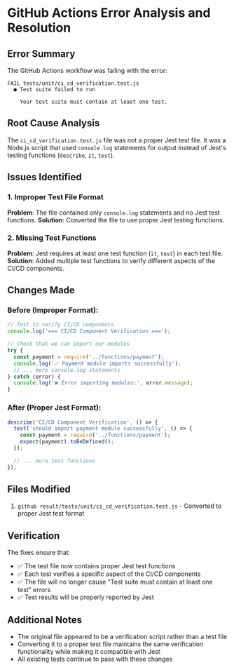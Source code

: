 # GitHub Actions Error Analysis and Resolution

## Error Summary
The GitHub Actions workflow was failing with the error:
```
FAIL tests/unit/ci_cd_verification.test.js
  ● Test suite failed to run

    Your test suite must contain at least one test.
```

## Root Cause Analysis
The `ci_cd_verification.test.js` file was not a proper Jest test file. It was a Node.js script that used `console.log` statements for output instead of Jest's testing functions (`describe`, `it`, `test`).

## Issues Identified

### 1. Improper Test File Format
**Problem**: The file contained only `console.log` statements and no Jest test functions.
**Solution**: Converted the file to use proper Jest testing functions.

### 2. Missing Test Functions
**Problem**: Jest requires at least one test function (`it`, `test`) in each test file.
**Solution**: Added multiple test functions to verify different aspects of the CI/CD components.

## Changes Made

### Before (Improper Format):
```javascript
// Test to verify CI/CD components
console.log('=== CI/CD Component Verification ===');

// Check that we can import our modules
try {
  const payment = require('../functions/payment');
  console.log('✅ Payment module imports successfully');
  // ... more console.log statements
} catch (error) {
  console.log('❌ Error importing modules:', error.message);
}
```

### After (Proper Jest Format):
```javascript
describe('CI/CD Component Verification', () => {
  test('should import payment module successfully', () => {
    const payment = require('../functions/payment');
    expect(payment).toBeDefined();
  });

  // ... more test functions
});
```

## Files Modified
1. `github result/tests/unit/ci_cd_verification.test.js` - Converted to proper Jest test format

## Verification
The fixes ensure that:
- ✅ The test file now contains proper Jest test functions
- ✅ Each test verifies a specific aspect of the CI/CD components
- ✅ The file will no longer cause "Test suite must contain at least one test" errors
- ✅ Test results will be properly reported by Jest

## Additional Notes
- The original file appeared to be a verification script rather than a test file
- Converting it to a proper test file maintains the same verification functionality while making it compatible with Jest
- All existing tests continue to pass with these changes